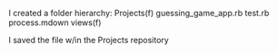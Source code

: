 I created a folder hierarchy:
	Projects(f)
		guessing_game_app.rb
		test.rb
		process.mdown
		views(f)

I saved the file w/in the Projects repository